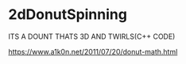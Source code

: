 # 2dDonutSpinning
ITS A DOUNT THATS 3D AND TWIRLS(C++ CODE)

https://www.a1k0n.net/2011/07/20/donut-math.html 

